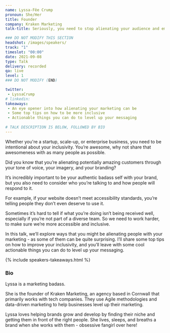 ```yaml
---
name: Lyssa-Fêe Crump
pronoun: She/Her
title: Founder
company: Kraken Marketing
talk-title: Seriously, you need to stop alienating your audience and embrace intentional inclusivity

### DO NOT MODIFY THIS SECTION
headshot: /images/speakers/
track: "1"
timeslot: "00:00"
date: 2021-09-08
type: Talk
delivery: recorded
qa: live
level: 1
### DO NOT MODIFY (END)

twitter:
 - LyssaCrump
# linkedin: 
takeaways:
 - An eye opener into how alienating your marketing can be 
 - Some top tips on how to be more inclusive
 - Actionable things you can do to level up your messaging
 
# TALK DESCRIPTION IS BELOW, FOLLOWED BY BIO
---
```


<p>Whether you're a startup, scale-up, or enterprise business, you need to be intentional about your inclusivity. You’re awesome, why not share that awesomeness with as many people as possible.</p> 

Did you know that you’re alienating potentially amazing customers through your tone of voice, your imagery, and your branding? 

It’s incredibly important to be your authentic badass self with your brand, but you also need to consider who you’re talking to and how people will respond to it.

For example, if your website doesn’t meet accessibility standards, you’re telling people they don’t even deserve to use it. 

Sometimes it’s hard to tell if what you’re doing isn’t being received well, especially if you’re not part of a diverse team. So we need to work harder, to make sure we’re more accessible and inclusive. 

In this talk, we’ll explore ways that you might be alienating people with your marketing - as some of them can be quite surprising. 
I’ll share some top tips on how to improve your inclusivity, and you’ll leave with some cool actionable things you can do to level up your messaging.

{% include speakers-takeaways.html %}

<h3>Bio</h3>
<p>Lyssa is a marketing badass.</p>
<p>She is the founder of Kraken Marketing, an agency based in Cornwall that primarily works with tech companies. They use Agile methodologies and data-driven marketing to help businesses level up their marketing.</p>
<p>Lyssa loves helping brands grow and develop by finding their niche and getting them in front of the right people. She lives, sleeps, and breaths a brand when she works with them - obsessive fangirl over here!</p>